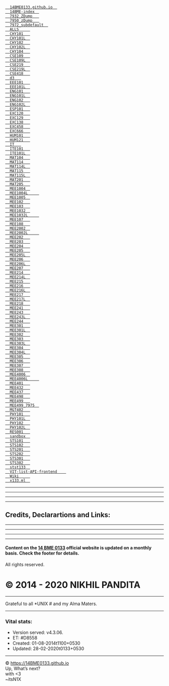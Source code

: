 [   `  	14BME0133.github.io	  `   ](	https://14BME0133.github.io/14BME0133.github.io	)    
[   `  	14BME-index	  `   ](	https://14BME0133.github.io/14BME-index	)    
[   `  	7932_ZDump	  `   ](	https://14BME0133.github.io/7932_ZDump	)    
[   `  	7950_zDump	  `   ](	https://14BME0133.github.io/7950_zDump	)    
[   `  	7972_subdefault	  `   ](	https://14BME0133.github.io/7972_subdefault	)    
[   `  	ALLS	  `   ](	https://14BME0133.github.io/ALLS	)    
[   `  	CHY101	  `   ](	https://14BME0133.github.io/CHY101	)    
[   `  	CHY101L	  `   ](	https://14BME0133.github.io/CHY101L	)    
[   `  	CHY102	  `   ](	https://14BME0133.github.io/CHY102	)    
[   `  	CHY102L	  `   ](	https://14BME0133.github.io/CHY102L	)    
[   `  	CHY104	  `   ](	https://14BME0133.github.io/CHY104	)    
[   `  	CSE109	  `   ](	https://14BME0133.github.io/CSE109	)    
[   `  	CSE109L	  `   ](	https://14BME0133.github.io/CSE109L	)    
[   `  	CSE219	  `   ](	https://14BME0133.github.io/CSE219	)    
[   `  	CSE219L	  `   ](	https://14BME0133.github.io/CSE219L	)    
[   `  	CSE418 	  `   ](	https://14BME0133.github.io/CSE418	)    
[   `  	d3	  `   ](	https://14BME0133.github.io/d3	)    
[   `  	EEE101	  `   ](	https://14BME0133.github.io/EEE101	)    
[   `  	EEE101L	  `   ](	https://14BME0133.github.io/EEE101L	)    
[   `  	ENG101	  `   ](	https://14BME0133.github.io/ENG101	)    
[   `  	ENG101L	  `   ](	https://14BME0133.github.io/ENG101L	)    
[   `  	ENG102	  `   ](	https://14BME0133.github.io/ENG102	)    
[   `  	ENG102L	  `   ](	https://14BME0133.github.io/ENG102L	)    
[   `  	ESP101	  `   ](	https://14BME0133.github.io/ESP101	)    
[   `  	EXC120	  `   ](	https://14BME0133.github.io/EXC120	)    
[   `  	EXC129	  `   ](	https://14BME0133.github.io/EXC129	)    
[   `  	EXC138	  `   ](	https://14BME0133.github.io/EXC138	)    
[   `  	EXC458	  `   ](	https://14BME0133.github.io/EXC458	)    
[   `  	EXC666	  `   ](	https://14BME0133.github.io/EXC666	)    
[   `  	HUM101	  `   ](	https://14BME0133.github.io/HUM101	)    
[   `  	HUM121	  `   ](	https://14BME0133.github.io/HUM121	)    
[   `  	IT	  `   ](	https://14BME0133.github.io/IT	)    
[   `  	ITE101	  `   ](	https://14BME0133.github.io/ITE101	)    
[   `  	ITE101L	  `   ](	https://14BME0133.github.io/ITE101L	)    
[   `  	MAT104	  `   ](	https://14BME0133.github.io/MAT104	)    
[   `  	MAT114	  `   ](	https://14BME0133.github.io/MAT114	)    
[   `  	MAT114L	  `   ](	https://14BME0133.github.io/MAT114L	)    
[   `  	MAT115	  `   ](	https://14BME0133.github.io/MAT115	)    
[   `  	MAT115L	  `   ](	https://14BME0133.github.io/MAT115L	)    
[   `  	MAT201	  `   ](	https://14BME0133.github.io/MAT201	)    
[   `  	MAT205	  `   ](	https://14BME0133.github.io/MAT205	)    
[   `  	MEE1004	  `   ](	https://14BME0133.github.io/MEE1004	)    
[   `  	MEE1004L	  `   ](	https://14BME0133.github.io/MEE1004L	)    
[   `  	MEE1005	  `   ](	https://14BME0133.github.io/MEE1005	)    
[   `  	MEE102	  `   ](	https://14BME0133.github.io/MEE102	)    
[   `  	MEE103	  `   ](	https://14BME0133.github.io/MEE103	)    
[   `  	MEE1032	  `   ](	https://14BME0133.github.io/MEE1032	)    
[   `  	MEE1032L	  `   ](	https://14BME0133.github.io/MEE1032L	)    
[   `  	MEE107	  `   ](	https://14BME0133.github.io/MEE107	)    
[   `  	MEE108	  `   ](	https://14BME0133.github.io/MEE108	)    
[   `  	MEE2002	  `   ](	https://14BME0133.github.io/MEE2002	)    
[   `  	MEE2002L	  `   ](	https://14BME0133.github.io/MEE2002L	)    
[   `  	MEE202	  `   ](	https://14BME0133.github.io/MEE202	)    
[   `  	MEE203	  `   ](	https://14BME0133.github.io/MEE203	)    
[   `  	MEE204	  `   ](	https://14BME0133.github.io/MEE204	)    
[   `  	MEE205	  `   ](	https://14BME0133.github.io/MEE205	)    
[   `  	MEE205L	  `   ](	https://14BME0133.github.io/MEE205L	)    
[   `  	MEE206	  `   ](	https://14BME0133.github.io/MEE206	)    
[   `  	MEE206L	  `   ](	https://14BME0133.github.io/MEE206L	)    
[   `  	MEE207	  `   ](	https://14BME0133.github.io/MEE207	)    
[   `  	MEE214	  `   ](	https://14BME0133.github.io/MEE214	)    
[   `  	MEE214L	  `   ](	https://14BME0133.github.io/MEE214L	)    
[   `  	MEE215	  `   ](	https://14BME0133.github.io/MEE215	)    
[   `  	MEE216	  `   ](	https://14BME0133.github.io/MEE216	)    
[   `  	MEE216L	  `   ](	https://14BME0133.github.io/MEE216L	)    
[   `  	MEE217	  `   ](	https://14BME0133.github.io/MEE217	)    
[   `  	MEE217L	  `   ](	https://14BME0133.github.io/MEE217L	)    
[   `  	MEE218	  `   ](	https://14BME0133.github.io/MEE218	)    
[   `  	MEE241	  `   ](	https://14BME0133.github.io/MEE241	)    
[   `  	MEE243	  `   ](	https://14BME0133.github.io/MEE243	)    
[   `  	MEE243L	  `   ](	https://14BME0133.github.io/MEE243L	)    
[   `  	MEE244	  `   ](	https://14BME0133.github.io/MEE244	)    
[   `  	MEE301	  `   ](	https://14BME0133.github.io/MEE301	)    
[   `  	MEE301L	  `   ](	https://14BME0133.github.io/MEE301L	)    
[   `  	MEE302	  `   ](	https://14BME0133.github.io/MEE302	)    
[   `  	MEE303	  `   ](	https://14BME0133.github.io/MEE303	)    
[   `  	MEE303L	  `   ](	https://14BME0133.github.io/MEE303L	)    
[   `  	MEE304	  `   ](	https://14BME0133.github.io/MEE304	)    
[   `  	MEE304L	  `   ](	https://14BME0133.github.io/MEE304L	)    
[   `  	MEE305	  `   ](	https://14BME0133.github.io/MEE305	)    
[   `  	MEE306	  `   ](	https://14BME0133.github.io/MEE306	)    
[   `  	MEE307	  `   ](	https://14BME0133.github.io/MEE307	)    
[   `  	MEE308	  `   ](	https://14BME0133.github.io/MEE308	)    
[   `  	MEE4006	  `   ](	https://14BME0133.github.io/MEE4006	)    
[   `  	MEE4006L	  `   ](	https://14BME0133.github.io/MEE4006L	)    
[   `  	MEE401	  `   ](	https://14BME0133.github.io/MEE401	)    
[   `  	MEE432	  `   ](	https://14BME0133.github.io/MEE432	)    
[   `  	MEE437	  `   ](	https://14BME0133.github.io/MEE437	)    
[   `  	MEE498	  `   ](	https://14BME0133.github.io/MEE498	)    
[   `  	MEE499	  `   ](	https://14BME0133.github.io/MEE499	)    
[   `  	MEE499_7975	  `   ](	https://14BME0133.github.io/MEE499_7975	)    
[   `  	MGT402	  `   ](	https://14BME0133.github.io/MGT402	)    
[   `  	PHY101	  `   ](	https://14BME0133.github.io/PHY101	)    
[   `  	PHY101L	  `   ](	https://14BME0133.github.io/PHY101L	)    
[   `  	PHY102	  `   ](	https://14BME0133.github.io/PHY102	)    
[   `  	PHY102L	  `   ](	https://14BME0133.github.io/PHY102L	)    
[   `  	RES001	  `   ](	https://14BME0133.github.io/RES001	)    
[   `  	sandbox	  `   ](	https://14BME0133.github.io/sandbox	)    
[   `  	STS101	  `   ](	https://14BME0133.github.io/STS101	)    
[   `  	STS102	  `   ](	https://14BME0133.github.io/STS102	)    
[   `  	STS201	  `   ](	https://14BME0133.github.io/STS201	)    
[   `  	STS202	  `   ](	https://14BME0133.github.io/STS202	)    
[   `  	STS301	  `   ](	https://14BME0133.github.io/STS301	)    
[   `  	STS302	  `   ](	https://14BME0133.github.io/STS302	)    
[   `  	stst133	  `   ](	https://14BME0133.github.io/stst133	)    
[   `  	VIT-list-API-frontend	  `   ](	https://14BME0133.github.io/VIT-list-API-frontend	)    
[   `  	Wiki	  `   ](	https://14BME0133.github.io/Wiki	)    
[   `  	x133.ml	  `   ](	https://14BME0133.github.io/x133.ml	)    
				
				

				
				


<hr />
<hr />
<hr />
<hr />

<h2 id="credits-declarartions-and-links">Credits, Declarartions and Links: </h2>

<hr />
<hr />
<hr />
<hr />

<h4 id="content-on-the-14-bme-0133-official-website-is-updated-on-a-tri-monthly-basis-check-the-footer-for-details">Content on the <a href="http://14bme0133.github.io">14 BME 0133</a> official website is updated on a monthly basis. Check the footer for details.</h4>

<p>All rights reserved.</p>

<h1 id="2014-nikhil-pandita">© 2014 - 2020 NIKHIL PANDITA</h1>

<hr />

<p>Grateful to all *UNIX # and my Alma Maters.</p>

<hr />

<h3 id="vital-stats">Vital stats:</h3>

<ul>
  <li>Version served: v4.3.06.</li>
  <li>ET: #D8558</li>
  <li>Created: 01-08-2014t1100+0530</li>
  <li>Updated: 28-02-2020t0133+0530</li>
</ul>

<hr />

<p>© <a href="https://14BME0133.github.io">https://14BME0133.github.io</a> 
<br />Up, What’s next?<br />with &lt;3<br />~itsN1X</p>
